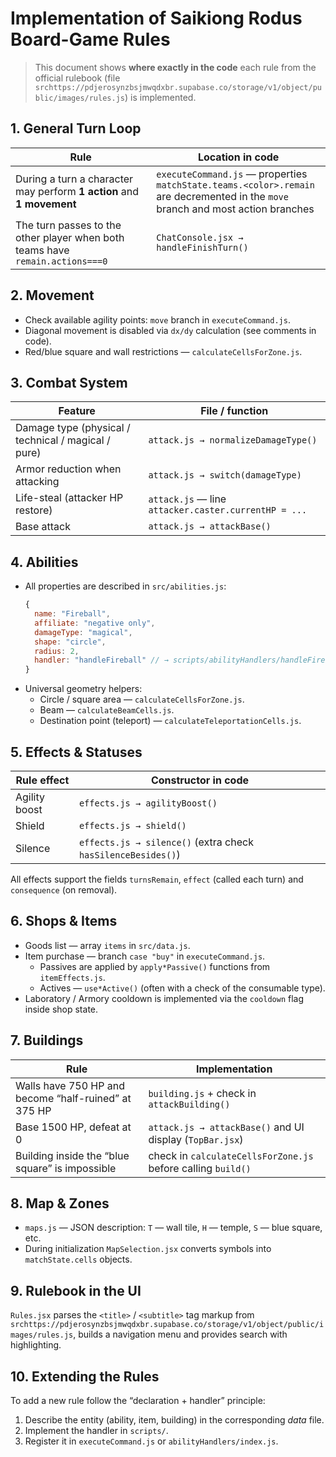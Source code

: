 # Implementation of Saikiong Rodus Board-Game Rules

> This document shows **where exactly in the code** each rule from the official rulebook (file `srchttps://pdjerosynzbsjmwqdxbr.supabase.co/storage/v1/object/public/images/rules.js`) is implemented.

## 1. General Turn Loop
| Rule | Location in code |
|------|------------------|
| During a turn a character may perform **1 action** and **1 movement** | `executeCommand.js` — properties `matchState.teams.<color>.remain` are decremented in the `move` branch and most action branches |
| The turn passes to the other player when both teams have `remain.actions===0` | `ChatConsole.jsx → handleFinishTurn()` |

## 2. Movement
* Check available agility points: `move` branch in `executeCommand.js`.
* Diagonal movement is disabled via `dx/dy` calculation (see comments in code).
* Red/blue square and wall restrictions — `calculateCellsForZone.js`.

## 3. Combat System
| Feature | File / function |
|---------|-----------------|
| Damage type (physical / technical / magical / pure) | `attack.js → normalizeDamageType()` |
| Armor reduction when attacking | `attack.js → switch(damageType)` |
| Life-steal (attacker HP restore) | `attack.js` — line `attacker.caster.currentHP = ...` |
| Base attack | `attack.js → attackBase()` |

## 4. Abilities
* All properties are described in `src/abilities.js`:
  ```js
  {
    name: "Fireball",
    affiliate: "negative only",
    damageType: "magical",
    shape: "circle",
    radius: 2,
    handler: "handleFireball" // → scripts/abilityHandlers/handleFireball.js
  }
  ```
* Universal geometry helpers:
  * Circle / square area — `calculateCellsForZone.js`.
  * Beam — `calculateBeamCells.js`.
  * Destination point (teleport) — `calculateTeleportationCells.js`.

## 5. Effects & Statuses
| Rule effect | Constructor in code |
|-------------|--------------------|
| Agility boost | `effects.js → agilityBoost()` |
| Shield | `effects.js → shield()` |
| Silence | `effects.js → silence()` (extra check `hasSilenceBesides()`) |

All effects support the fields `turnsRemain`, `effect` (called each turn) and `consequence` (on removal).

## 6. Shops & Items
* Goods list — array `items` in `src/data.js`.
* Item purchase — branch `case "buy"` in `executeCommand.js`.
  * Passives are applied by `apply*Passive()` functions from `itemEffects.js`.
  * Actives — `use*Active()` (often with a check of the consumable type).
* Laboratory / Armory cooldown is implemented via the `cooldown` flag inside shop state.

## 7. Buildings
| Rule | Implementation |
|------|---------------|
| Walls have 750 HP and become “half-ruined” at 375 HP | `building.js` + check in `attackBuilding()` |
| Base 1500 HP, defeat at 0 | `attack.js → attackBase()` and UI display (`TopBar.jsx`) |
| Building inside the “blue square” is impossible | check in `calculateCellsForZone.js` before calling `build()` |

## 8. Map & Zones
* `maps.js` — JSON description: `T` — wall tile, `H` — temple, `S` — blue square, etc.
* During initialization `MapSelection.jsx` converts symbols into `matchState.cells` objects.

## 9. Rulebook in the UI
`Rules.jsx` parses the `<title>` / `<subtitle>` tag markup from `srchttps://pdjerosynzbsjmwqdxbr.supabase.co/storage/v1/object/public/images/rules.js`, builds a navigation menu and provides search with highlighting.

## 10. Extending the Rules
To add a new rule follow the “declaration + handler” principle:
1. Describe the entity (ability, item, building) in the corresponding *data* file.
2. Implement the handler in `scripts/`.
3. Register it in `executeCommand.js` or `abilityHandlers/index.js`. 